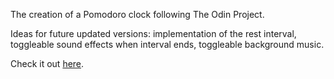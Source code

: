 The creation of a Pomodoro clock following The Odin Project.

Ideas for future updated versions: implementation of the rest interval, toggleable sound effects when interval ends, toggleable background music.

Check it out [here](https://rgee258.github.io/pomodoro-clock/).